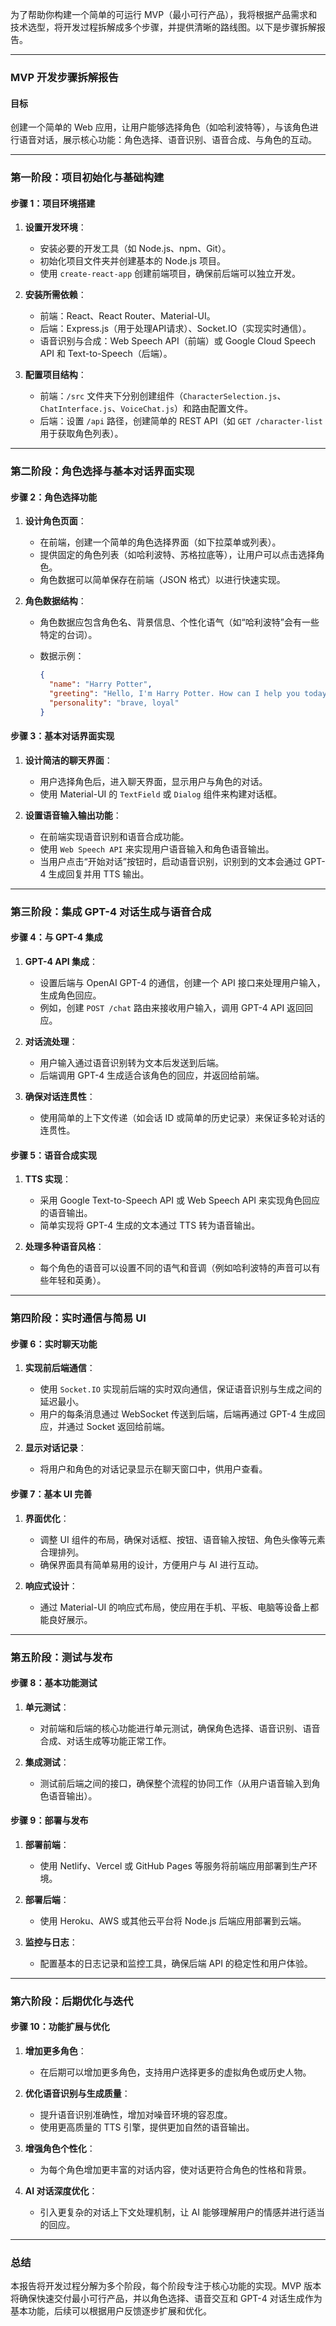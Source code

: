 为了帮助你构建一个简单的可运行 MVP（最小可行产品），我将根据产品需求和技术选型，将开发过程拆解成多个步骤，并提供清晰的路线图。以下是步骤拆解报告。

---

### **MVP 开发步骤拆解报告**

#### **目标**

创建一个简单的 Web 应用，让用户能够选择角色（如哈利波特等），与该角色进行语音对话，展示核心功能：角色选择、语音识别、语音合成、与角色的互动。

---

### **第一阶段：项目初始化与基础构建**

#### **步骤 1：项目环境搭建**

1. **设置开发环境**：

   * 安装必要的开发工具（如 Node.js、npm、Git）。
   * 初始化项目文件夹并创建基本的 Node.js 项目。
   * 使用 `create-react-app` 创建前端项目，确保前后端可以独立开发。

2. **安装所需依赖**：

   * 前端：React、React Router、Material-UI。
   * 后端：Express.js（用于处理API请求）、Socket.IO（实现实时通信）。
   * 语音识别与合成：Web Speech API（前端）或 Google Cloud Speech API 和 Text-to-Speech（后端）。

3. **配置项目结构**：

   * 前端：`/src` 文件夹下分别创建组件（`CharacterSelection.js`、`ChatInterface.js`、`VoiceChat.js`）和路由配置文件。
   * 后端：设置 `/api` 路径，创建简单的 REST API（如 `GET /character-list` 用于获取角色列表）。

---

### **第二阶段：角色选择与基本对话界面实现**

#### **步骤 2：角色选择功能**

1. **设计角色页面**：

   * 在前端，创建一个简单的角色选择界面（如下拉菜单或列表）。
   * 提供固定的角色列表（如哈利波特、苏格拉底等），让用户可以点击选择角色。
   * 角色数据可以简单保存在前端（JSON 格式）以进行快速实现。

2. **角色数据结构**：

   * 角色数据应包含角色名、背景信息、个性化语气（如“哈利波特”会有一些特定的台词）。
   * 数据示例：

     ```json
     {
       "name": "Harry Potter",
       "greeting": "Hello, I'm Harry Potter. How can I help you today?",
       "personality": "brave, loyal"
     }
     ```

#### **步骤 3：基本对话界面实现**

1. **设计简洁的聊天界面**：

   * 用户选择角色后，进入聊天界面，显示用户与角色的对话。
   * 使用 Material-UI 的 `TextField` 或 `Dialog` 组件来构建对话框。

2. **设置语音输入输出功能**：

   * 在前端实现语音识别和语音合成功能。
   * 使用 `Web Speech API` 来实现用户语音输入和角色语音输出。
   * 当用户点击“开始对话”按钮时，启动语音识别，识别到的文本会通过 GPT-4 生成回复并用 TTS 输出。

---

### **第三阶段：集成 GPT-4 对话生成与语音合成**

#### **步骤 4：与 GPT-4 集成**

1. **GPT-4 API 集成**：

   * 设置后端与 OpenAI GPT-4 的通信，创建一个 API 接口来处理用户输入，生成角色回应。
   * 例如，创建 `POST /chat` 路由来接收用户输入，调用 GPT-4 API 返回回应。

2. **对话流处理**：

   * 用户输入通过语音识别转为文本后发送到后端。
   * 后端调用 GPT-4 生成适合该角色的回应，并返回给前端。

3. **确保对话连贯性**：

   * 使用简单的上下文传递（如会话 ID 或简单的历史记录）来保证多轮对话的连贯性。

#### **步骤 5：语音合成实现**

1. **TTS 实现**：

   * 采用 Google Text-to-Speech API 或 Web Speech API 来实现角色回应的语音输出。
   * 简单实现将 GPT-4 生成的文本通过 TTS 转为语音输出。

2. **处理多种语音风格**：

   * 每个角色的语音可以设置不同的语气和音调（例如哈利波特的声音可以有些年轻和英勇）。

---

### **第四阶段：实时通信与简易 UI**

#### **步骤 6：实时聊天功能**

1. **实现前后端通信**：

   * 使用 `Socket.IO` 实现前后端的实时双向通信，保证语音识别与生成之间的延迟最小。
   * 用户的每条消息通过 WebSocket 传送到后端，后端再通过 GPT-4 生成回应，并通过 Socket 返回给前端。

2. **显示对话记录**：

   * 将用户和角色的对话记录显示在聊天窗口中，供用户查看。

#### **步骤 7：基本 UI 完善**

1. **界面优化**：

   * 调整 UI 组件的布局，确保对话框、按钮、语音输入按钮、角色头像等元素合理排列。
   * 确保界面具有简单易用的设计，方便用户与 AI 进行互动。

2. **响应式设计**：

   * 通过 Material-UI 的响应式布局，使应用在手机、平板、电脑等设备上都能良好展示。

---

### **第五阶段：测试与发布**

#### **步骤 8：基本功能测试**

1. **单元测试**：

   * 对前端和后端的核心功能进行单元测试，确保角色选择、语音识别、语音合成、对话生成等功能正常工作。
2. **集成测试**：

   * 测试前后端之间的接口，确保整个流程的协同工作（从用户语音输入到角色语音输出）。

#### **步骤 9：部署与发布**

1. **部署前端**：

   * 使用 Netlify、Vercel 或 GitHub Pages 等服务将前端应用部署到生产环境。

2. **部署后端**：

   * 使用 Heroku、AWS 或其他云平台将 Node.js 后端应用部署到云端。

3. **监控与日志**：

   * 配置基本的日志记录和监控工具，确保后端 API 的稳定性和用户体验。

---

### **第六阶段：后期优化与迭代**

#### **步骤 10：功能扩展与优化**

1. **增加更多角色**：

   * 在后期可以增加更多角色，支持用户选择更多的虚拟角色或历史人物。

2. **优化语音识别与生成质量**：

   * 提升语音识别准确性，增加对噪音环境的容忍度。
   * 使用更高质量的 TTS 引擎，提供更加自然的语音输出。

3. **增强角色个性化**：

   * 为每个角色增加更丰富的对话内容，使对话更符合角色的性格和背景。

4. **AI 对话深度优化**：

   * 引入更复杂的对话上下文处理机制，让 AI 能够理解用户的情感并进行适当的回应。

---

### **总结**

本报告将开发过程分解为多个阶段，每个阶段专注于核心功能的实现。MVP 版本将确保快速交付最小可行产品，并以角色选择、语音交互和 GPT-4 对话生成作为基本功能，后续可以根据用户反馈逐步扩展和优化。
